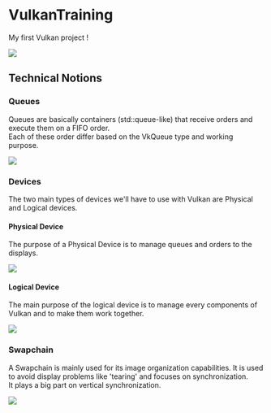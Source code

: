 # VulkanTraining
My first Vulkan project !

<a href="https://vulkan.lunarg.com/" target="_blank"><img src="https://vulkan.lunarg.com/img/vulkan/vulkan-red.svg"></a>

## Technical Notions

### Queues

Queues are basically containers (std::queue-like) that receive orders and execute them on a FIFO order.<br/>
Each of these order differ based on the VkQueue type and working purpose.<br/>

<img src="https://static.packt-cdn.com/products/9781786469809/graphics/image_03_006.jpg">

### Devices

The two main types of devices we'll have to use with Vulkan are Physical and Logical devices.<br/>

#### Physical Device

The purpose of a Physical Device is to manage queues and orders to the displays.

<img src="https://vulkan.lunarg.com/doc/view/1.2.135.0/windows/tutorial/images/Device2QueueFamilies.png">

#### Logical Device

The main purpose of the logical device is to manage every components of Vulkan and to make them work together.<br/>

<img src ="https://static.wixstatic.com/media/9b0684_f73f0947829a4842ab0106eb7e1fe88f~mv2.png/v1/fill/w_560,h_238,al_c,q_85,usm_0.66_1.00_0.01/9b0684_f73f0947829a4842ab0106eb7e1fe88f~mv2.webp">

### Swapchain

A Swapchain is mainly used for its image organization capabilities. It is used to avoid display problems like 'tearing' and focuses on synchronization.<br/> It plays a big part on vertical synchronization.

<img src="https://vulkan.lunarg.com/doc/view/1.2.162.0/mac/tutorial/images/Swapchain.png">
